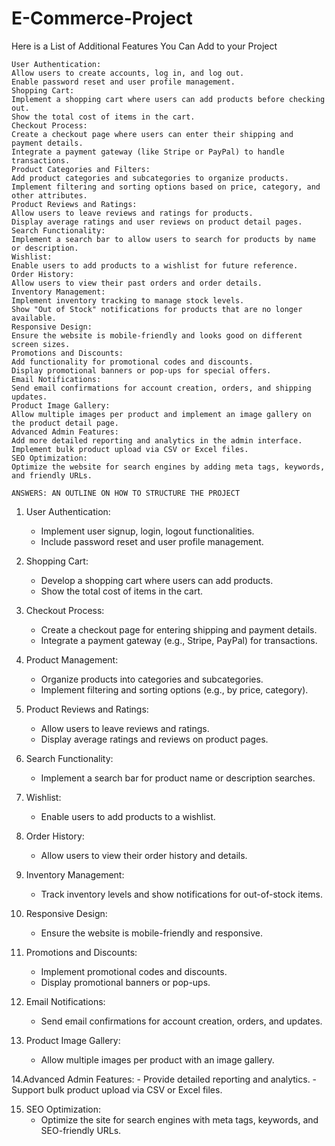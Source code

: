 # E-Commerce-Project

Here is a List of Additional Features You Can Add to your Project

    User Authentication:
    Allow users to create accounts, log in, and log out.
    Enable password reset and user profile management.
    Shopping Cart:
    Implement a shopping cart where users can add products before checking out.
    Show the total cost of items in the cart.
    Checkout Process:
    Create a checkout page where users can enter their shipping and payment details.
    Integrate a payment gateway (like Stripe or PayPal) to handle transactions.
    Product Categories and Filters:
    Add product categories and subcategories to organize products.
    Implement filtering and sorting options based on price, category, and other attributes.
    Product Reviews and Ratings:
    Allow users to leave reviews and ratings for products.
    Display average ratings and user reviews on product detail pages.
    Search Functionality:
    Implement a search bar to allow users to search for products by name or description.
    Wishlist:
    Enable users to add products to a wishlist for future reference.
    Order History:
    Allow users to view their past orders and order details.
    Inventory Management:
    Implement inventory tracking to manage stock levels.
    Show "Out of Stock" notifications for products that are no longer available.
    Responsive Design:
    Ensure the website is mobile-friendly and looks good on different screen sizes.
    Promotions and Discounts:
    Add functionality for promotional codes and discounts.
    Display promotional banners or pop-ups for special offers.
    Email Notifications:
    Send email confirmations for account creation, orders, and shipping updates.
    Product Image Gallery:
    Allow multiple images per product and implement an image gallery on the product detail page.
    Advanced Admin Features:
    Add more detailed reporting and analytics in the admin interface.
    Implement bulk product upload via CSV or Excel files.
    SEO Optimization:
    Optimize the website for search engines by adding meta tags, keywords, and friendly URLs.

    ANSWERS: AN OUTLINE ON HOW TO STRUCTURE THE PROJECT 
    
1. User Authentication:
   - Implement user signup, login, logout functionalities.
   - Include password reset and user profile management.

2. Shopping Cart:
   - Develop a shopping cart where users can add products.
   - Show the total cost of items in the cart.

3. Checkout Process:
   - Create a checkout page for entering shipping and payment details.
   - Integrate a payment gateway (e.g., Stripe, PayPal) for transactions.

4. Product Management:
   - Organize products into categories and subcategories.
   - Implement filtering and sorting options (e.g., by price, category).

5. Product Reviews and Ratings:
   - Allow users to leave reviews and ratings.
   - Display average ratings and reviews on product pages.

6. Search Functionality:
   - Implement a search bar for product name or description searches.

7. Wishlist:
   - Enable users to add products to a wishlist.

8. Order History:
   - Allow users to view their order history and details.

9. Inventory Management:
   - Track inventory levels and show notifications for out-of-stock items.

10. Responsive Design:
    - Ensure the website is mobile-friendly and responsive.

11. Promotions and Discounts:
    - Implement promotional codes and discounts.
    - Display promotional banners or pop-ups.

12. Email Notifications:
    - Send email confirmations for account creation, orders, and updates.

13. Product Image Gallery:
    - Allow multiple images per product with an image gallery.

14.Advanced Admin Features:
    - Provide detailed reporting and analytics.
    - Support bulk product upload via CSV or Excel files.

15. SEO Optimization:
    - Optimize the site for search engines with meta tags, keywords, and SEO-friendly URLs.


